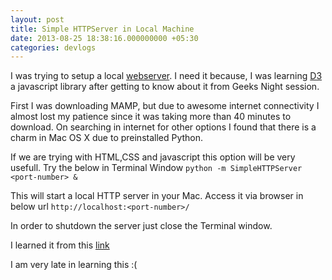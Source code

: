```yaml
---
layout: post
title: Simple HTTPServer in Local Machine
date: 2013-08-25 18:38:16.000000000 +05:30
categories: devlogs
---
```

I was trying to setup a local [webserver](http://en.wikipedia.org/wiki/Web_server).
I need it because, I was learning [D3](http://en.wikipedia.org/wiki/Protovis#Context) a javascript library after getting to know about it from Geeks Night session.

First I was downloading MAMP, but due to awesome internet connectivity I almost lost my patience since it was taking more than 40 minutes to download. On searching in internet for other options I found that there is a charm in Mac OS X due to preinstalled Python.

If we are trying with HTML,CSS and javascript this option will be very usefull.
Try the below in Terminal Window
`python -m SimpleHTTPServer <port-number> &`

This will start a local HTTP server in your Mac.
Access it via browser in below url
`http://localhost:<port-number>/`

In order to shutdown the server just close the Terminal window.

I learned it from this [link](http://www.linuxjournal.com/content/tech-tip-really-simple-http-server-python)

I am very late in learning this :(

